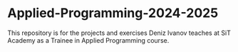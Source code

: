 # Applied-Programming-2024-2025
This repository is for the projects and exercises Deniz Ivanov teaches at SiT Academy as a Trainee in Applied Programming course.
